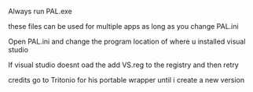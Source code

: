 
Always run PAL.exe

these files can be used for multiple apps as long as you change PAL.ini

Open PAL.ini and change the program location of where u installed visual studio

If visual studio doesnt oad the add VS.reg to the registry and then retry 

credits go to  Tritonio for his portable wrapper until i create a new version
